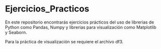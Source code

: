 # Ejercicios_Practicos
En este repositorio encontrarás ejercicios prácticos del uso de librerias de Python como Pandas, Numpy y librerias para visualización como Matplotlib y Seaborn.

Para la práctica de visualización se requiere el archivo df3.
